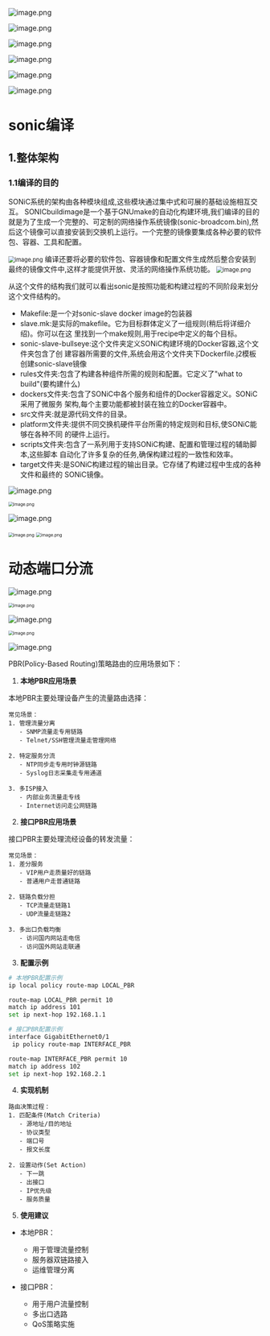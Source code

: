 ![image.png](http://yesho-web.oss-cn-hangzhou.aliyuncs.com/img/20240902221121.png?OSSAccessKeyId=LTAI5tBK1gnqyQLHK2d7sx6F&Expires=9000000000&Signature=Z5ojM2ZbTY032ssn9Ov/KSbBnUQ=)


![image.png](http://yesho-web.oss-cn-hangzhou.aliyuncs.com/img/20240902221156.png?OSSAccessKeyId=LTAI5tBK1gnqyQLHK2d7sx6F&Expires=9000000000&Signature=0pqZnTZRz0eP7IGSUxaMYj/oWnc=)

![image.png](http://yesho-web.oss-cn-hangzhou.aliyuncs.com/img/20240902221218.png?OSSAccessKeyId=LTAI5tBK1gnqyQLHK2d7sx6F&Expires=9000000001&Signature=ugtmmu6dFPJ6GD1EFmZyWv4CRVY=)

![image.png](http://yesho-web.oss-cn-hangzhou.aliyuncs.com/img/20240902221415.png?OSSAccessKeyId=LTAI5tBK1gnqyQLHK2d7sx6F&Expires=9000000000&Signature=UVVZHLOx3Mkm7/e2ijZSFe//0GE=)


![image.png](http://yesho-web.oss-cn-hangzhou.aliyuncs.com/img/20240902221439.png?OSSAccessKeyId=LTAI5tBK1gnqyQLHK2d7sx6F&Expires=9000000000&Signature=ya5nGMzXF4c0ibHW9uEhaoDVccI=)


![image.png](http://yesho-web.oss-cn-hangzhou.aliyuncs.com/img/20240902221601.png?OSSAccessKeyId=LTAI5tBK1gnqyQLHK2d7sx6F&Expires=9000000000&Signature=0zVi7AUJ2jOb69q3ZduVls7DlRQ=)



# sonic编译


## 1.整体架构
### 1.1编译的目的
SONiC系统的架构由各种模块组成,这些模块通过集中式和可展的基础设施相互交互。
SONICbuildimage是一个基于GNUmake的自动化构建环境,我们编译的目的就是为了生成一个完整的、可定制的网络操作系统镜像(sonic-broadcom.bin),然后这个镜像可以直接安装到交换机上运行。一个完整的镜像要集成各种必要的软件包、容器、工具和配置。

<img src="http://yesho-web.oss-cn-hangzhou.aliyuncs.com/img/20240902222905.png" alt="image.png" style="zoom:80%;" />
编译还要将必要的软件包、容器镜像和配置文件生成然后整合安装到最终的镜像文件中,这样才能提供开放、灵活的网络操作系统功能。

<img src="http://yesho-web.oss-cn-hangzhou.aliyuncs.com/img/20240902223136.png" alt="image.png" style="zoom:80%;" />

从这个文件的结构我们就可以看出sonic是按照功能和构建过程的不同阶段来划分这个文件结构的。 
- Makefile:是一个对sonic-slave docker image的包装器 
- slave.mk:是实际的makefile。它为目标群体定义了一组规则(稍后将详细介绍)。你可以在这 里找到一个make规则,用于recipe中定义的每个目标。 
- sonic-slave-bullseye:这个文件夹定义SONiC构建环境的Docker容器,这个文件夹包含了创 建容器所需要的文件,系统会用这个文件夹下Dockerfile.j2模板创建sonic-slave镜像 
- rules文件夹:包含了构建各种组件所需的规则和配置。它定义了"what to build"(要构建什么) 
- dockers文件夹:包含了SONiC中各个服务和组件的Docker容器定义。SONiC采用了微服务 架构,每个主要功能都被封装在独立的Docker容器中。 
- src文件夹:就是源代码文件的目录。 
- platform文件夹:提供不同交换机硬件平台所需的特定规则和目标,使SONiC能够在各种不同 的硬件上运行。 
- scripts文件夹:包含了一系列用于支持SONiC构建、配置和管理过程的辅助脚本,这些脚本 自动化了许多复杂的任务,确保构建过程的一致性和效率。 
- target文件夹:是SONiC构建过程的输出目录。它存储了构建过程中生成的各种文件和最终的 SONiC镜像。


![image.png](http://yesho-web.oss-cn-hangzhou.aliyuncs.com/img/20240902223254.png)


<img src="http://yesho-web.oss-cn-hangzhou.aliyuncs.com/img/20240902223320.png" alt="image.png" style="zoom:60%;" />

![image.png](http://yesho-web.oss-cn-hangzhou.aliyuncs.com/img/20240902223404.png)


<img src="http://yesho-web.oss-cn-hangzhou.aliyuncs.com/img/20240902223427.png?" alt="image.png" style="zoom:60%;" />

<img src="http://yesho-web.oss-cn-hangzhou.aliyuncs.com/img/20240902223530.png" alt="image.png" style="zoom:60%;" />



# 动态端口分流


![image.png](http://yesho-web.oss-cn-hangzhou.aliyuncs.com/img/20240902223703.png)


<img src="http://yesho-web.oss-cn-hangzhou.aliyuncs.com/img/20240902223732.png?" alt="image.png" style="zoom:60%;" />



![image.png](http://yesho-web.oss-cn-hangzhou.aliyuncs.com/img/20240902223759.png?OSSAccessKeyId=LTAI5tBK1gnqyQLHK2d7sx6F&Expires=9000000000&Signature=OwtXqc8webICF7zrcVybA9neV44=)



<img src="http://yesho-web.oss-cn-hangzhou.aliyuncs.com/img/20240902223851.png" alt="image.png" style="zoom:60%;" />

![image.png](http://yesho-web.oss-cn-hangzhou.aliyuncs.com/img/20240902223959.png?OSSAccessKeyId=LTAI5tBK1gnqyQLHK2d7sx6F&Expires=9000000000&Signature=WHLHW2mqYujUUgtwSUeIdyjNAbw=)




PBR(Policy-Based Routing)策略路由的应用场景如下：

1. **本地PBR应用场景**

本地PBR主要处理设备产生的流量路由选择：

```plaintext
常见场景：
1. 管理流量分离
   - SNMP流量走专用链路
   - Telnet/SSH管理流量走管理网络

2. 特定服务分流
   - NTP同步走专用时钟源链路
   - Syslog日志采集走专用通道

3. 多ISP接入
   - 内部业务流量走专线
   - Internet访问走公网链路
```

2. **接口PBR应用场景**

接口PBR主要处理流经设备的转发流量：

```plaintext
常见场景：
1. 差分服务
   - VIP用户走质量好的链路
   - 普通用户走普通链路

2. 链路负载分担
   - TCP流量走链路1
   - UDP流量走链路2

3. 多出口负载均衡
   - 访问国内网站走电信
   - 访问国外网站走联通
```

3. **配置示例**

```bash
# 本地PBR配置示例
ip local policy route-map LOCAL_PBR

route-map LOCAL_PBR permit 10
match ip address 101
set ip next-hop 192.168.1.1

# 接口PBR配置示例
interface GigabitEthernet0/1
 ip policy route-map INTERFACE_PBR

route-map INTERFACE_PBR permit 10
match ip address 102
set ip next-hop 192.168.2.1
```

4. **实现机制**

```plaintext
路由决策过程：
1. 匹配条件(Match Criteria)
   - 源地址/目的地址
   - 协议类型
   - 端口号
   - 报文长度
   
2. 设置动作(Set Action)
   - 下一跳
   - 出接口
   - IP优先级
   - 服务质量
```

5. **使用建议**

- 本地PBR：
  - 用于管理流量控制
  - 服务器双链路接入
  - 运维管理分离

- 接口PBR：
  - 用于用户流量控制
  - 多出口选路
  - QoS策略实施